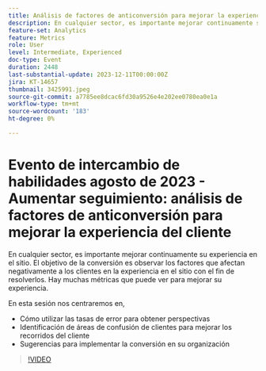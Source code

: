 ```yaml
---
title: Análisis de factores de anticonversión para mejorar la experiencia del cliente
description: En cualquier sector, es importante mejorar continuamente su experiencia in situ. El objetivo de la conversión es observar los factores que afectan negativamente a los clientes en la experiencia en el sitio con el fin de resolverlos. Hay muchas métricas que puede ver para mejorar su experiencia. En esta sesión nos centraremos en:- Cómo utilizar las tasas de error para obtener perspectivas- Identificación de áreas de confusión de clientes para mejorar los recorridos de los clientes- Sugerencias para implementar la conversión en su organización
feature-set: Analytics
feature: Metrics
role: User
level: Intermediate, Experienced
doc-type: Event
duration: 2448
last-substantial-update: 2023-12-11T00:00:00Z
jira: KT-14657
thumbnail: 3425991.jpeg
source-git-commit: a7785ee8dcac6fd30a9526e4e202ee0780ea0e1a
workflow-type: tm+mt
source-wordcount: '183'
ht-degree: 0%

---
```



# Evento de intercambio de habilidades agosto de 2023 - Aumentar seguimiento: análisis de factores de anticonversión para mejorar la experiencia del cliente

En cualquier sector, es importante mejorar continuamente su experiencia en el sitio. El objetivo de la conversión es observar los factores que afectan negativamente a los clientes en la experiencia en el sitio con el fin de resolverlos. Hay muchas métricas que puede ver para mejorar su experiencia.

En esta sesión nos centraremos en,

* Cómo utilizar las tasas de error para obtener perspectivas
* Identificación de áreas de confusión de clientes para mejorar los recorridos del cliente
* Sugerencias para implementar la conversión en su organización

>[!VIDEO](https://video.tv.adobe.com/v/3425991/?learn=on)
